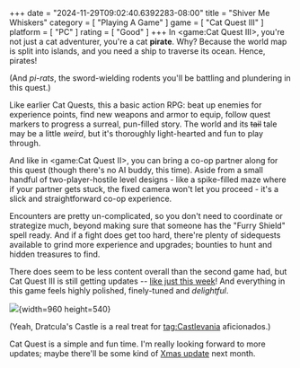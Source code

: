 +++
date = "2024-11-29T09:02:40.6392283-08:00"
title = "Shiver Me Whiskers"
category = [ "Playing A Game" ]
game = [ "Cat Quest III" ]
platform = [ "PC" ]
rating = [ "Good" ]
+++
In <game:Cat Quest III>, you're not just a cat adventurer, you're a cat **pirate**.  Why?  Because the world map is split into islands, and you need a ship to traverse its ocean.  Hence, pirates!

(And *pi-rats*, the sword-wielding rodents you'll be battling and plundering in this quest.)

Like earlier Cat Quests, this a basic action RPG: beat up enemies for experience points, find new weapons and armor to equip, follow quest markers to progress a surreal, pun-filled story.  The world and its ~~tail~~ tale may be a little *weird*, but it's thoroughly light-hearted and fun to play through.

And like in <game:Cat Quest II>, you can bring a co-op partner along for this quest (though there's no AI buddy, this time).  Aside from a small handful of two-player-hostile level designs - like a spike-filled maze where if your partner gets stuck, the fixed camera won't let you proceed - it's a slick and straightforward co-op experience.

Encounters are pretty un-complicated, so you don't need to coordinate or strategize much, beyond making sure that someone has the "Furry Shield" spell ready.  And if a fight does get too hard, there're plenty of sidequests available to grind more experience and upgrades; bounties to hunt and hidden treasures to find.

There does seem to be less content overall than the second game had, but Cat Quest III is still getting updates -- [like just this week](https://steamcommunity.com/games/2305840/announcements/detail/4441207839043616819)!  And everything in this game feels highly polished, finely-tuned and *delightful*.

![]($SiteBaseURL$cat-quest-iii_purrevor-belmeownt.jpg){width=960 height=540}

(Yeah, Dratcula's Castle is a real treat for <tag:Castlevania> aficionados.)

Cat Quest is a simple and fun time.  I'm really looking forward to more updates; maybe there'll be some kind of [Xmas update]($SiteBaseURL$2017/12/27/meowy-xmas/) next month.
